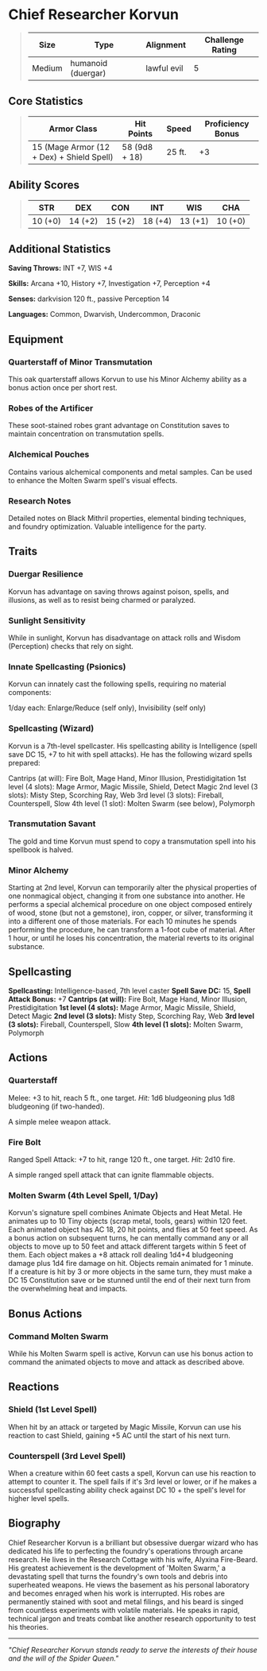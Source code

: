 # Chief Researcher Korvun

<link rel="stylesheet" href="../drow_theme.css">

> | **Size** | **Type** | **Alignment** | **Challenge Rating** |
> |----------|----------|---------------|----------------------|
> | Medium | humanoid (duergar) | lawful evil | 5 |

## Core Statistics

> | **Armor Class** | **Hit Points** | **Speed** | **Proficiency Bonus** |
> |-----------------|----------------|-----------|------------------------|
> | 15 (Mage Armor (12 + Dex) + Shield Spell) | 58 (9d8 + 18) | 25 ft. | +3 |

## Ability Scores

> | **STR** | **DEX** | **CON** | **INT** | **WIS** | **CHA** |
> |---------|---------|---------|---------|---------|---------|
> | 10 (+0) | 14 (+2) | 15 (+2) | 18 (+4) | 13 (+1) | 10 (+0) |

## Additional Statistics

**Saving Throws:** INT +7, WIS +4

**Skills:** Arcana +10, History +7, Investigation +7, Perception +4

**Senses:** darkvision 120 ft., passive Perception 14

**Languages:** Common, Dwarvish, Undercommon, Draconic

## Equipment

### Quarterstaff of Minor Transmutation
This oak quarterstaff allows Korvun to use his Minor Alchemy ability as a bonus action once per short rest.

### Robes of the Artificer
These soot-stained robes grant advantage on Constitution saves to maintain concentration on transmutation spells.

### Alchemical Pouches
Contains various alchemical components and metal samples. Can be used to enhance the Molten Swarm spell's visual effects.

### Research Notes
Detailed notes on Black Mithril properties, elemental binding techniques, and foundry optimization. Valuable intelligence for the party.

## Traits

### Duergar Resilience
Korvun has advantage on saving throws against poison, spells, and illusions, as well as to resist being charmed or paralyzed.

### Sunlight Sensitivity
While in sunlight, Korvun has disadvantage on attack rolls and Wisdom (Perception) checks that rely on sight.

### Innate Spellcasting (Psionics)
Korvun can innately cast the following spells, requiring no material components: 

1/day each: Enlarge/Reduce (self only), Invisibility (self only)

### Spellcasting (Wizard)
Korvun is a 7th-level spellcaster. His spellcasting ability is Intelligence (spell save DC 15, +7 to hit with spell attacks). He has the following wizard spells prepared:

Cantrips (at will): Fire Bolt, Mage Hand, Minor Illusion, Prestidigitation
1st level (4 slots): Mage Armor, Magic Missile, Shield, Detect Magic
2nd level (3 slots): Misty Step, Scorching Ray, Web
3rd level (3 slots): Fireball, Counterspell, Slow
4th level (1 slot): Molten Swarm (see below), Polymorph

### Transmutation Savant
The gold and time Korvun must spend to copy a transmutation spell into his spellbook is halved.

### Minor Alchemy
Starting at 2nd level, Korvun can temporarily alter the physical properties of one nonmagical object, changing it from one substance into another. He performs a special alchemical procedure on one object composed entirely of wood, stone (but not a gemstone), iron, copper, or silver, transforming it into a different one of those materials. For each 10 minutes he spends performing the procedure, he can transform a 1-foot cube of material. After 1 hour, or until he loses his concentration, the material reverts to its original substance.

## Spellcasting

**Spellcasting:** Intelligence-based, 7th level caster
**Spell Save DC:** 15, **Spell Attack Bonus:** +7
**Cantrips (at will):** Fire Bolt, Mage Hand, Minor Illusion, Prestidigitation
**1st level (4 slots):** Mage Armor, Magic Missile, Shield, Detect Magic
**2nd level (3 slots):** Misty Step, Scorching Ray, Web
**3rd level (3 slots):** Fireball, Counterspell, Slow
**4th level (1 slots):** Molten Swarm, Polymorph

## Actions

### Quarterstaff
Melee: +3 to hit, reach 5 ft., one target. *Hit:* 1d6 bludgeoning plus 1d8 bludgeoning (if two-handed).

A simple melee weapon attack.

### Fire Bolt
Ranged Spell Attack: +7 to hit, range 120 ft., one target. *Hit:* 2d10 fire.

A simple ranged spell attack that can ignite flammable objects.

### Molten Swarm (4th Level Spell, 1/Day)
Korvun's signature spell combines Animate Objects and Heat Metal. He animates up to 10 Tiny objects (scrap metal, tools, gears) within 120 feet. Each animated object has AC 18, 20 hit points, and flies at 50 feet speed. As a bonus action on subsequent turns, he can mentally command any or all objects to move up to 50 feet and attack different targets within 5 feet of them. Each object makes a +8 attack roll dealing 1d4+4 bludgeoning damage plus 1d4 fire damage on hit. Objects remain animated for 1 minute. If a creature is hit by 3 or more objects in the same turn, they must make a DC 15 Constitution save or be stunned until the end of their next turn from the overwhelming heat and impacts.

## Bonus Actions

### Command Molten Swarm
While his Molten Swarm spell is active, Korvun can use his bonus action to command the animated objects to move and attack as described above.

## Reactions

### Shield (1st Level Spell)
When hit by an attack or targeted by Magic Missile, Korvun can use his reaction to cast Shield, gaining +5 AC until the start of his next turn.

### Counterspell (3rd Level Spell)
When a creature within 60 feet casts a spell, Korvun can use his reaction to attempt to counter it. The spell fails if it's 3rd level or lower, or if he makes a successful spellcasting ability check against DC 10 + the spell's level for higher level spells.

## Biography

Chief Researcher Korvun is a brilliant but obsessive duergar wizard who has dedicated his life to perfecting the foundry's operations through arcane research. He lives in the Research Cottage with his wife, Alyxina Fire-Beard. His greatest achievement is the development of 'Molten Swarm,' a devastating spell that turns the foundry's own tools and debris into superheated weapons. He views the basement as his personal laboratory and becomes enraged when his work is interrupted. His robes are permanently stained with soot and metal filings, and his beard is singed from countless experiments with volatile materials. He speaks in rapid, technical jargon and treats combat like another research opportunity to test his theories.

---

*"Chief Researcher Korvun stands ready to serve the interests of their house and the will of the Spider Queen."*